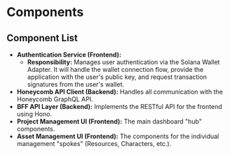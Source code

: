 # Components

## Component List

  * **Authentication Service (Frontend):**
      * **Responsibility:** Manages user authentication via the Solana Wallet Adapter. It will handle the wallet connection flow, provide the application with the user's public key, and request transaction signatures from the user's wallet.
  * **Honeycomb API Client (Backend):** Handles all communication with the Honeycomb GraphQL API.
  * **BFF API Layer (Backend):** Implements the RESTful API for the frontend using Hono.
  * **Project Management UI (Frontend):** The main dashboard "hub" components.
  * **Asset Management UI (Frontend):** The components for the individual management "spokes" (Resources, Characters, etc.).
